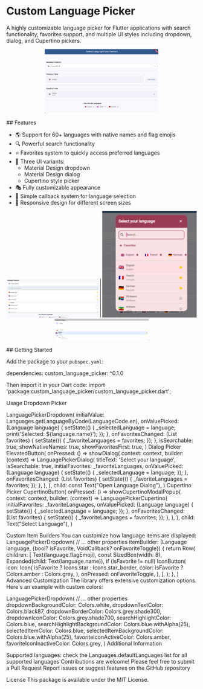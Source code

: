 # Custom Language Picker

A highly customizable language picker for Flutter applications with search functionality, favorites support, and multiple UI styles including dropdown, dialog, and Cupertino pickers.
<p align="center">
  <img src="screenshots/preview.png" width="300" alt="Preview">
</p>
## Features

- 🌎 Support for 60+ languages with native names and flag emojis
- 🔍 Powerful search functionality
- ⭐ Favorites system to quickly access preferred languages
- 🎨 Three UI variants:
    - Material Design dropdown
    - Material Design dialog
    - Cupertino style picker
- 🎭 Fully customizable appearance
- 🔄 Simple callback system for language selection
- 📱 Responsive design for different screen sizes

<p align="center">
  <img src="screenshots/dropdown.png" width="250" alt="Dropdown">
  <img src="screenshots/dialog.png" width="250" alt="Dialog">
  <img src="screenshots/cupertino.png" width="250" alt="Cupertino">
</p>
## Getting Started

Add the package to your `pubspec.yaml`:


dependencies:
  custom_language_picker: ^0.1.0
  
  
  
Then import it in your Dart code:
import 'package:custom_language_picker/custom_language_picker.dart';


Usage
Dropdown Picker

LanguagePickerDropdown(
  initialValue: Languages.getLanguageByCode(LanguageCode.en),
  onValuePicked: (Language language) {
    setState(() {
      _selectedLanguage = language;
      print('Selected: ${language.name}');
    });
  },
  onFavoritesChanged: (List<Language> favorites) {
    setState(() {
      _favoriteLanguages = favorites;
    });
  },
  isSearchable: true,
  showNativeNames: true,
  showFavoritesFirst: true,
)
Dialog Picker
ElevatedButton(
  onPressed: () => showDialog(
    context: context,
    builder: (context) => LanguagePickerDialog(
      titleText: 'Select your language',
      isSearchable: true,
      initialFavorites: _favoriteLanguages,
      onValuePicked: (Language language) {
        setState(() {
          _selectedLanguage = language;
        });
      },
      onFavoritesChanged: (List<Language> favorites) {
        setState(() {
          _favoriteLanguages = favorites;
        });
      },
    ),
  ),
  child: const Text("Open Language Dialog"),
)
Cupertino Picker
CupertinoButton(
  onPressed: () => showCupertinoModalPopup(
    context: context,
    builder: (context) => LanguagePickerCupertino(
      initialFavorites: _favoriteLanguages,
      onValuePicked: (Language language) {
        setState(() {
          _selectedLanguage = language;
        });
      },
      onFavoritesChanged: (List<Language> favorites) {
        setState(() {
          _favoriteLanguages = favorites;
        });
      },
    ),
  ),
  child: Text("Select Language"),
)

Custom Item Builders
You can customize how language items are displayed:
LanguagePickerDropdown(
  // ... other properties
  itemBuilder: (Language language, {bool? isFavorite, VoidCallback? onFavoriteToggle}) {
    return Row(
      children: [
        Text(language.flagEmoji),
        const SizedBox(width: 8),
        Expanded(child: Text(language.name)),
        if (isFavorite != null)
          IconButton(
            icon: Icon(
              isFavorite ? Icons.star : Icons.star_border,
              color: isFavorite ? Colors.amber : Colors.grey,
            ),
            onPressed: onFavoriteToggle,
          ),
      ],
    );
  },
)
Advanced Customization
The library offers extensive customization options. Here's an example with custom colors:

LanguagePickerDropdown(
  // ... other properties
  dropdownBackgroundColor: Colors.white,
  dropdownTextColor: Colors.black87,
  dropdownBorderColor: Colors.grey.shade300,
  dropdownIconColor: Colors.grey.shade700,
  searchHighlightColor: Colors.blue,
  searchHighlightBackgroundColor: Colors.blue.withAlpha(25),
  selectedItemColor: Colors.blue,
  selectedItemBackgroundColor: Colors.blue.withAlpha(25),
  favoriteIconActiveColor: Colors.amber,
  favoriteIconInactiveColor: Colors.grey,
)
Additional Information

Supported languages: check the Languages.defaultLanguages list for all supported languages
Contributions are welcome! Please feel free to submit a Pull Request
Report issues or suggest features on the GitHub repository

License
This package is available under the MIT License.